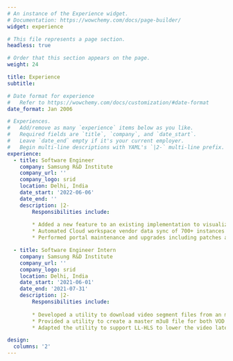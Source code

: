 ```yaml
---
# An instance of the Experience widget.
# Documentation: https://wowchemy.com/docs/page-builder/
widget: experience

# This file represents a page section.
headless: true

# Order that this section appears on the page.
weight: 24

title: Experience
subtitle:

# Date format for experience
#   Refer to https://wowchemy.com/docs/customization/#date-format
date_format: Jan 2006

# Experiences.
#   Add/remove as many `experience` items below as you like.
#   Required fields are `title`, `company`, and `date_start`.
#   Leave `date_end` empty if it's your current employer.
#   Begin multi-line descriptions with YAML's `|2-` multi-line prefix.
experience:
  - title: Software Engineer
    company: Samsung R&D Institute 
    company_url: ''
    company_logo: srid
    location: Delhi, India
    date_start: '2022-06-06'
    date_end: ''
    description: |2-
        Responsibilities include:
        
        * Added a new feature to an existing implementation to visualize internal service data in the OPS portal team.
        * Automated Cloud workspace vendor data sync of 700+ instances of internal services of Samsung TV.
        * Performed portal maintenance and upgrades including patches and hotfixes.

  - title: Software Engineer Intern
    company: Samsung R&D Institute 
    company_url: ''
    company_logo: srid
    location: Delhi, India
    date_start: '2021-06-01'
    date_end: '2021-07-31'
    description: |2-
        Responsibilities include:
        
        * Developed a utility to download video segment files from an m3u8 url (media folder in server) to a local destination.
        * Provided a utility to create a master m3u8 file for both VOD and live streaming purposes with the support for multiple bit-rates.
        * Adapted the utility to support LL-HLS to lower the video latencies while also maintaining its scalability.

design:
  columns: '2'
---
```

